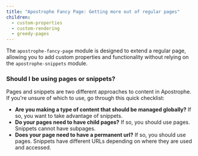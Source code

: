 ```yaml
---
title: "Apostrophe Fancy Page: Getting more out of regular pages"
children:
  - custom-properties
  - custom-rendering
  - greedy-pages
---
```


The `apostrophe-fancy-page` module is designed to extend a regular page, allowing you to add custom properties and functionality without relying on the `apostrophe-snippets` module.

### Should I be using pages or snippets?
Pages and snippets are two different approaches to content in Apostrophe. If you're unsure of which to use, go through this quick checklist:

* **Are you making a type of content that should be managed globally?** If so, you want to take advantage of snippets.
* **Do your pages need to have child pages?** If so, you should use pages. Snippets cannot have subpages.
* **Does your page need to have a permanent url?** If so, you should use pages. Snippets have different URLs depending on where they are used and accessed.

